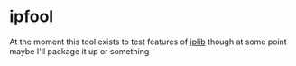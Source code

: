 # ipfool
At the moment this tool exists to test features of [iplib](https://github.com/c-robinson/iplib)
though at some point maybe I'll package it up or something
